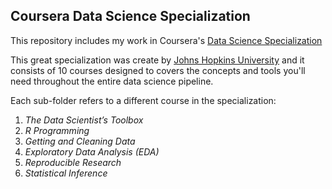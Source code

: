 ## Coursera Data Science Specialization

This repository includes my work in Coursera's [Data Science Specialization](https://www.coursera.org/specializations/jhu-data-science)

This great specialization was create by [Johns Hopkins University](https://www.jhu.edu/) and it consists of 10 courses designed to covers the concepts and tools you'll need throughout the entire data science pipeline.

Each sub-folder refers to a different course in the specialization:
1. _The Data Scientist’s Toolbox_
2. _R Programming_
3. _Getting and Cleaning Data_
4. _Exploratory Data Analysis (EDA)_
5. _Reproducible Research_
6. _Statistical Inference_
